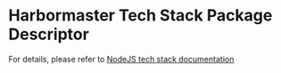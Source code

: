 # Harbormaster Tech Stack Package Descriptor

For details, please refer to [NodeJS tech stack documentation](https://harbormaster.ai/nodejs-tech-stack/)
